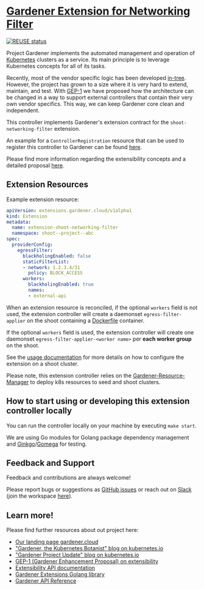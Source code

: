 # [Gardener Extension for Networking Filter](https://gardener.cloud)
[![REUSE status](https://api.reuse.software/badge/github.com/gardener/gardener-extension-shoot-networking-filter)](https://api.reuse.software/info/github.com/gardener/gardener-extension-shoot-networking-filter)

Project Gardener implements the automated management and operation of [Kubernetes](https://kubernetes.io/) clusters as a service.
Its main principle is to leverage Kubernetes concepts for all of its tasks.

Recently, most of the vendor specific logic has been developed [in-tree](https://github.com/gardener/gardener).
However, the project has grown to a size where it is very hard to extend, maintain, and test.
With [GEP-1](https://github.com/gardener/gardener/blob/master/docs/proposals/01-extensibility.md) we have proposed how the architecture can be changed in a way to support external controllers that contain their very own vendor specifics.
This way, we can keep Gardener core clean and independent.

This controller implements Gardener's extension contract for the `shoot-networking-filter` extension.

An example for a `ControllerRegistration` resource that can be used to register this controller to Gardener can be found [here](example/controller-registration.yaml).

Please find more information regarding the extensibility concepts and a detailed proposal [here](https://github.com/gardener/gardener/blob/master/docs/proposals/01-extensibility.md).

## Extension Resources

Example extension resource:

```yaml
apiVersion: extensions.gardener.cloud/v1alpha1
kind: Extension
metadata:
  name: extension-shoot-networking-filter
  namespace: shoot--project--abc
spec:
  providerConfig:
    egressFilter:
      blackholingEnabled: false
      staticFilterList:
      - network: 1.2.3.4/31
        policy: BLOCK_ACCESS
      workers:
        blackholingEnabled: true
        names:
        - external-api
```

When an extension resource is reconciled, if the optional `workers` field is not used, the extension controller will create a daemonset `egress-filter-applier` on the shoot containing a [Dockerfile](https://github.com/gardener/egress-filter-refresher/blob/master/Dockerfile) container.

If the optional `workers` field is used, the extension controller will create one daemonset `egress-filter-applier-<worker name>` per **each worker group** on the shoot.

See the [usage documentation](docs/usage/shoot-networking-filter.md) for more details on how to configure the extension on a shoot cluster.


Please note, this extension controller relies on the [Gardener-Resource-Manager](https://github.com/gardener/gardener/blob/master/docs/concepts/resource-manager.md) to deploy k8s resources to seed and shoot clusters.

## How to start using or developing this extension controller locally

You can run the controller locally on your machine by executing `make start`.

We are using Go modules for Golang package dependency management and [Ginkgo](https://github.com/onsi/ginkgo)/[Gomega](https://github.com/onsi/gomega) for testing.

## Feedback and Support

Feedback and contributions are always welcome!

Please report bugs or suggestions as [GitHub issues](https://github.com/gardener/gardener-extension-shoot-networking-filter/issues) or reach out on [Slack](https://gardener-cloud.slack.com/) (join the workspace [here](https://gardener.cloud/community/community-bio/)).

## Learn more!

Please find further resources about out project here:

* [Our landing page gardener.cloud](https://gardener.cloud/)
* ["Gardener, the Kubernetes Botanist" blog on kubernetes.io](https://kubernetes.io/blog/2018/05/17/gardener/)
* ["Gardener Project Update" blog on kubernetes.io](https://kubernetes.io/blog/2019/12/02/gardener-project-update/)
* [GEP-1 (Gardener Enhancement Proposal) on extensibility](https://github.com/gardener/gardener/blob/master/docs/proposals/01-extensibility.md)
* [Extensibility API documentation](https://github.com/gardener/gardener/tree/master/docs/extensions)
* [Gardener Extensions Golang library](https://godoc.org/github.com/gardener/gardener/extensions/pkg)
* [Gardener API Reference](https://gardener.cloud/api-reference/)
